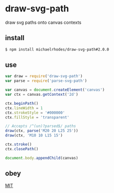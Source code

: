 # draw-svg-path
draw svg paths onto canvas contexts

## install
```sh
$ npm install michaelrhodes/draw-svg-path#2.0.0
```

## use
``` js
var draw = require('draw-svg-path')
var parse = require('parse-svg-path')

var canvas = document.createElement('canvas')
var ctx = canvas.getContext('2d')

ctx.beginPath()
ctx.lineWidth = 1
ctx.strokeStyle = '#000000'
ctx.fillStyle = 'transparent'

// Accepts /^(un)?parsed$/ paths
draw(ctx, parse('M20 20 L25 25'))
draw(ctx, 'M10 10 L15 15')

ctx.stroke()
ctx.closePath()

document.body.appendChild(canvas)
```

## obey
[MIT](http://opensource.org/licenses/MIT)
